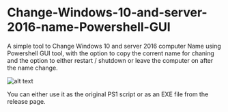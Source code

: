 # Change-Windows-10-and-server-2016-name-Powershell-GUI
A simple tool to Change Windows 10 and server 2016 computer Name using Powershell GUI tool, with the option to copy the corrent name for chaning and the option to either restart / shutdown or leave the computer on after the name change.

![alt text](https://i.imgur.com/p1QwMOv.png)

You can either use it as the original PS1 script or as an EXE file from the release page.
